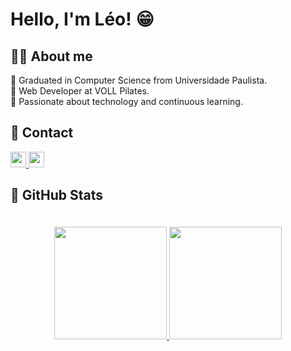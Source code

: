 # Hello, I'm Léo! 😁

## 👨‍💻 About me
 🔹 Graduated in Computer Science from Universidade Paulista.</br>
 🔹 Web Developer at VOLL Pilates.</br>
 🔹 Passionate about technology and continuous learning.
  

## 📩 Contact
<div>
 <a href="https://www.linkedin.com/in/leonardotguimaraes/">
  <img src="https://img.shields.io/badge/Linkedin-282C34?gmail=for-the-badge&logo=Linkedin&logoColor=0077B5"  height="25" />
 </a>
 <a href="mailto:leonardotg07@hotmail.com">
  <img src="https://img.shields.io/badge/Hotmail-282C34?hotmail=for-the-badge&logo=hotmail&logoColor=D14836"  height="25" />
 </a>
</div>

## 🤖 GitHub Stats
<div style="display:flex; justify-content:center; padding:20px;">
  <a href="https://github.com/LeonardoT07/">
   <img height="180em" src="https://github-readme-stats.vercel.app/api?username=LeonardoT07&show_icons=true&theme=tokyonight"/>
   <img height="180em" src="https://github-readme-stats.vercel.app/api/top-langs/?username=LeonardoT07&hide=html&layout=compact&theme=tokyonight"/>
  </a>
</div>
